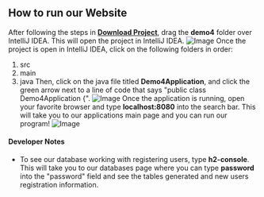 ## How to run our Website
After following the steps in __[Download Project](https://github.com/DiegoFraR/swe3313Project/blob/main/Implementation/DownloadProject.md)__, drag the __demo4__ folder over IntelliJ IDEA. This will open the project in IntelliJ IDEA. 
![Image](https://github.com/DiegoFraR/swe3313Project/blob/main/Implementation/Screenshot%202023-11-30%20at%203.30.47%20PM.png)
Once the project is open in IntelliJ IDEA, click on the following folders in order:
1.   src
2.   main
3.   java
Then, click on the java file titled __Demo4Application__, and click the green arrow next to a line of code that says "public class Demo4Application {".
![Image](https://github.com/DiegoFraR/swe3313Project/blob/main/Implementation/Screenshot%202023-11-30%20at%203.36.07%20PM.png)
Once the application is running, open your favorite browser and type __localhost:8080__ into the search bar. This will take you to our applications main page and you can run our program!
![Image](https://github.com/DiegoFraR/swe3313Project/blob/main/Implementation/Screenshot%202023-11-30%20at%203.40.49%20PM.png)

#### Developer Notes
* To see our database working with registering users, type __h2-console__. This will take you to our databases page where you can type __password__ into the "password" field and see the tables generated and new users registration information. 

